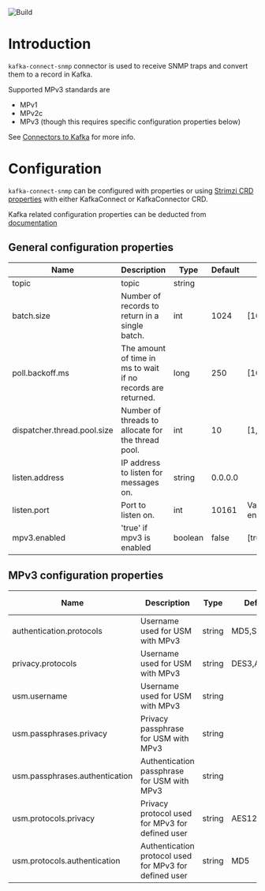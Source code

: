 ![Build](https://github.com/elisaautomate/kafka-connect-snmp/workflows/Build/badge.svg)

# Introduction

`kafka-connect-snmp` connector is used to receive SNMP traps and convert them to a record in Kafka. 

Supported MPv3 standards are
- MPv1
- MPv2c
- MPv3 (though this requires specific configuration properties below)

See [Connectors to Kafka](https://docs.confluent.io/current/connect/managing/index.html) for more info.

# Configuration

`kafka-connect-snmp` can be configured with properties or
using [Strimzi CRD properties](https://strimzi.io/docs/operators/latest/overview.html#configuration-points-connect_str) with either
KafkaConnect or KafkaConnector CRD.

Kafka related configuration properties can be deducted from [documentation](https://kafka.apache.org/documentation/#connectconfigs)

## General configuration properties

| Name                              | Description                                                   | Type   | Default      | Valid Values                      | Importance |
|-----------------------------------|---------------------------------------------------------------|--------|--------------|-----------------------------------|------------|
| topic                             | topic                                                         | string |              |                                   | high       |
| batch.size                        | Number of records to return in a single batch.                | int    | 1024         | [10,...,2147483647]               | medium     |
| poll.backoff.ms                   | The amount of time in ms to wait if no records are returned.  | long   | 250          | [10,...,2147483647]               | medium     |
| dispatcher.thread.pool.size       | Number of threads to allocate for the thread pool.            | int    | 10           | [1,...,100]                       | low        |
| listen.address                    | IP address to listen for messages on.                         | string | 0.0.0.0      |                                   | low        |
| listen.port                       | Port to listen on.                                            | int    | 10161        | ValidPort{start=1025, end=65535}  | low        |
| mpv3.enabled                      | 'true' if mpv3 is enabled                                     | boolean| false        | [true, false]                     | medium     |


## MPv3 configuration properties

| Name                              | Description                                                   | Type   | Default      | Valid Values                      | Importance |
|-----------------------------------|---------------------------------------------------------------|--------|--------------|-----------------------------------|------------|
| authentication.protocols          | Username used for USM with MPv3                               | string | MD5,SHA      | [MD5, SHA]                        | medium     |
| privacy.protocols                 | Username used for USM with MPv3                               | string | DES3,AES128  | [DES3, AES128]                    | medium     |
| usm.username                      | Username used for USM with MPv3                               | string |              |                                   | medium     |
| usm.passphrases.privacy           | Privacy passphrase for USM with MPv3                          | string |              |                                   | medium     |
| usm.passphrases.authentication    | Authentication passphrase for USM with MPv3                   | string |              |                                   | medium     |
| usm.protocols.privacy             | Privacy protocol used for MPv3 for defined user               | string | AES128       | [DES3, AES128]                    | medium     |
| usm.protocols.authentication      | Authentication protocol used for MPv3 for defined user        | string | MD5          | [MD5, SHA]                        | medium     |
